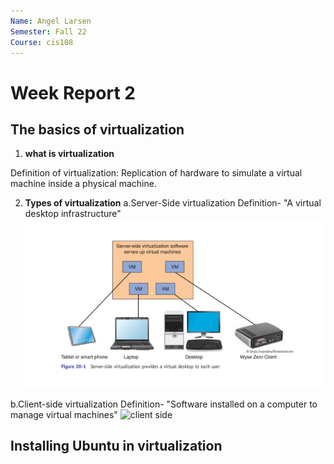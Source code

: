 ```yaml
---
Name: Angel Larsen
Semester: Fall 22
Course: cis108
---
```


# Week Report 2

## The basics of virtualization

1. **what is virtualization**

Definition of virtualization: Replication of hardware to simulate a virtual machine inside a physical machine.

2. **Types of virtualization**
a.Server-Side virtualization
Definition- "A virtual desktop infrastructure"
![server side](serverside.png)

b.Client-side virtualization
Definition- "Software installed on a computer to manage virtual machines"
![client side](clinetside.png)

## Installing Ubuntu in virtualization 


